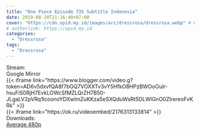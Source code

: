 ```yaml
---
title: "One Piece Episode 735 Subtitle Indonesia"
date: 2019-08-20T21:16:40+07:00
cover: "https://cdn.opid.my.id/images/arc/dressrosa/dressrosa.webp" # Optional, cover
# authorlink: https://opid.my.id
categories:
  - "Dressrosa"
tags:
  - "Dressrosa"
---
```

<div class="ui menu violet borderless inverted">
  <div class="header item active">
        Stream:
    </div>
  <a class="active item" data-tab="google">
    <i class="google drive icon"></i> Google
  </a>
  <a class="item nounderline" data-tab="mirror">
    <i class="odnoklassniki icon"></i> Mirror
  </a>
</div>
<div class="ui bottom attached tab segment active" style="border:0 !important;" data-tab="google">
{{< iframe link="https://www.blogger.com/video.g?token=AD6v5dxvfQA8f7bGQ7VOXXTv3vY5HfkO8HPzBWOoOulr-hsuFiS0RjH7EvkLOWcSfMZLQrZH7B50-JLgaLV2pVRq1lcoonoYDXwImZuKKza5eSXQduWsRt5DLWlGnO0ZlrereoFvKRk" >}}
</div>
<div class="ui bottom attached tab segment" style="border:0 !important;" data-tab="mirror">
{{< iframe link="https://ok.ru/videoembed/2176313133814" >}}
</div>
<div class="ui menu violet borderless inverted">
  <div class="header item active">
        Downloads:
    </div>
  <a class="item nounderline" href="https://ouo.io/OupbNH" target="_blank" rel="dofollow"><i class="google drive icon"></i>
    Average 480p</a>
</div>